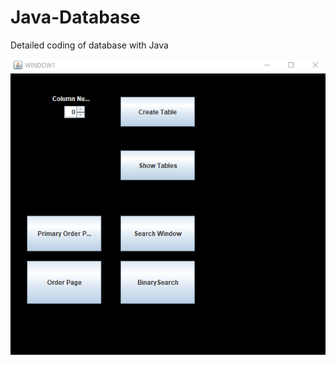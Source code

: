 # Java-Database
Detailed coding of database with Java

![alt text](https://raw.githubusercontent.com/Kilicceker/Java-Database/main/DataBaseProject/Images/1.png)
